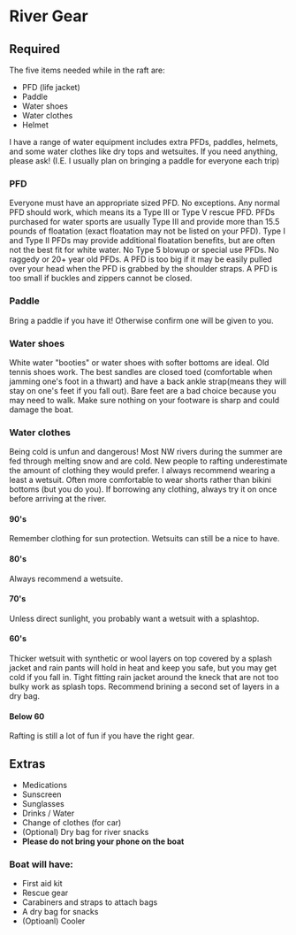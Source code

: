 
# River Gear

## Required
The five items needed while in the raft are:
- PFD (life jacket)
- Paddle
- Water shoes
- Water clothes
- Helmet

I have a range of water equipment includes extra PFDs, paddles, helmets, and some water clothes like dry tops and wetsuites.  If you need anything, please ask! (I.E. I usually plan on bringing a paddle for everyone each trip)

### PFD
Everyone must have an appropriate sized PFD.  No exceptions.  Any normal PFD should work, which means its a Type III or Type V rescue PFD.  PFDs purchased for water sports are usually Type III and provide more than 15.5 pounds of floatation (exact floatation may not be listed on your PFD).  Type I and Type II PFDs may provide additional floatation benefits, but are often not the best fit for white water.  No Type 5 blowup or special use PFDs.  No raggedy or 20+ year old PFDs.  A PFD is too big if it may be easily pulled over your head when the PFD is grabbed by the shoulder straps.  A PFD is too small if buckles and zippers cannot be closed. 

### Paddle
Bring a paddle if you have it! Otherwise confirm one will be given to you.

### Water shoes
White water "booties" or water shoes with softer bottoms are ideal.  Old tennis shoes work. The best sandles are closed toed (comfortable when jamming one's foot in a thwart) and have a back ankle strap(means they will stay on one's feet if you fall out).  Bare feet are a bad choice because you may need to walk.  Make sure nothing on your footware is sharp and could damage the boat.

### Water clothes
Being cold is unfun and dangerous! Most NW rivers during the summer are fed through melting snow and are cold.  New people to rafting underestimate the amount of clothing they would prefer.  I always recommend wearing a least a wetsuit.  Often more comfortable to wear shorts rather than bikini bottoms (but you do you).  If borrowing any clothing, always try it on once before arriving at the river. 

#### 90's
Remember clothing for sun protection.  Wetsuits can still be a nice to have.

#### 80's
Always recommend a wetsuite.

#### 70's
Unless direct sunlight, you probably want a wetsuit with a splashtop.

#### 60's
Thicker wetsuit with synthetic or wool layers on top covered by a splash jacket and rain pants will hold in heat and keep you safe, but you may get cold if you fall in.  Tight fitting rain jacket around the kneck that are not too bulky work as splash tops. Recommend brining a second set of layers in a dry bag.

#### Below 60
Rafting is still a lot of fun if you have the right gear.

## Extras
- Medications
- Sunscreen
- Sunglasses
- Drinks / Water
- Change of clothes (for car)
- (Optional) Dry bag for river snacks
- **Please do not bring your phone on the boat**

### Boat will have:
- First aid kit
- Rescue gear
- Carabiners and straps to attach bags
- A dry bag for snacks
- (Optioanl) Cooler


